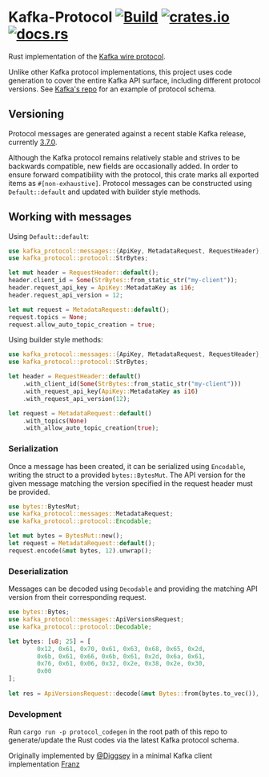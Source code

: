 # Kafka-Protocol [![Build](https://github.com/tychedelia/kafka-protocol-rs/actions/workflows/build-and-test.yml/badge.svg)](https://github.com/0x1991babe/kafka-protocol-rs/actions/workflows/build-and-test.yml) [![crates.io](https://img.shields.io/crates/v/kafka-protocol.svg)](https://crates.io/crates/kafka-protocol) [![docs.rs](https://img.shields.io/docsrs/kafka-protocol)](https://docs.rs/kafka-protocol)

Rust implementation of the [Kafka wire protocol](https://kafka.apache.org/protocol.html).

Unlike other Kafka protocol implementations, this project uses code generation to cover the entire Kafka API surface,
including different protocol versions. See [Kafka's repo](https://github.com/apache/kafka/blob/trunk/clients/src/main/resources/common/message)
for an example of protocol schema.

## Versioning

Protocol messages are generated against a recent stable Kafka release, currently [3.7.0](https://github.com/apache/kafka/releases/tag/3.7.0).

Although the Kafka protocol remains relatively stable and strives to be backwards compatible, new fields are occasionally 
added. In order to ensure forward compatibility with the protocol, this crate marks all exported items as `#[non-exhaustive]`.
Protocol messages can be constructed using `Default::default` and updated with builder style methods. 

## Working with messages

Using `Default::default`:
```rust
use kafka_protocol::messages::{ApiKey, MetadataRequest, RequestHeader};
use kafka_protocol::protocol::StrBytes;

let mut header = RequestHeader::default();
header.client_id = Some(StrBytes::from_static_str("my-client"));
header.request_api_key = ApiKey::MetadataKey as i16;
header.request_api_version = 12;

let mut request = MetadataRequest::default();
request.topics = None;
request.allow_auto_topic_creation = true;
```

Using builder style methods:
```rust
use kafka_protocol::messages::{ApiKey, MetadataRequest, RequestHeader};
use kafka_protocol::protocol::StrBytes;

let header = RequestHeader::default()
    .with_client_id(Some(StrBytes::from_static_str("my-client")))
    .with_request_api_key(ApiKey::MetadataKey as i16)
    .with_request_api_version(12);

let request = MetadataRequest::default()
    .with_topics(None)
    .with_allow_auto_topic_creation(true);
```
### Serialization

Once a message has been created, it can be serialized using `Encodable`, writing
the struct to a provided `bytes::BytesMut`. The API version for the given message
matching the version specified in the request header must be provided.

```rust
use bytes::BytesMut;
use kafka_protocol::messages::MetadataRequest;
use kafka_protocol::protocol::Encodable;

let mut bytes = BytesMut::new();
let request = MetadataRequest::default();
request.encode(&mut bytes, 12).unwrap();
```

### Deserialization

Messages can be decoded using `Decodable` and providing the matching API version from their
corresponding request.

```rust
use bytes::Bytes;
use kafka_protocol::messages::ApiVersionsRequest;
use kafka_protocol::protocol::Decodable;

let bytes: [u8; 25] = [
        0x12, 0x61, 0x70, 0x61, 0x63, 0x68, 0x65, 0x2d,
        0x6b, 0x61, 0x66, 0x6b, 0x61, 0x2d, 0x6a, 0x61,
        0x76, 0x61, 0x06, 0x32, 0x2e, 0x38, 0x2e, 0x30,
        0x00
];
 
let res = ApiVersionsRequest::decode(&mut Bytes::from(bytes.to_vec()), 3).unwrap();
```

### Development

Run `cargo run -p protocol_codegen` in the root path of this repo to generate/update the Rust codes via the latest Kafka
protocol schema.

Originally implemented by
[@Diggsey](https://github.com/Diggsey) in a minimal Kafka client implementation [Franz](https://github.com/Diggsey/franz)
